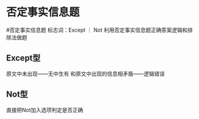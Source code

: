 # 否定事实信息题
#否定事实信息题 
标志词：Except ｜ Not
利用否定事实信息题正确答案逻辑和排除法做题
## Except型
原文中未出现——无中生有
和原文中出现的信息相矛盾——逻辑错误
## Not型
直接把Not加入选项判定是否正确


